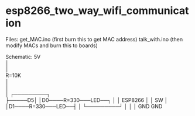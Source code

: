 # esp8266_two_way_wifi_communication

Files:
  get_MAC.ino   (first burn this to get MAC address)
  talk_with.ino (then modify MACs and burn this to boards)

Schematic:
5V                                       
 │                                       
 │                                       
R=10K                                    
 │                                       
 │                                       
 │       ┌─────────┐                     
 ├─────D5│         │D0────R=330───LED──┐ 
 │       │ ESP8266 │                   │ 
SW       │         │D1────R=330───LED──┤ 
 │       └─────────┘                   │ 
 │                                     │ 
GND                                   GND




